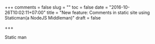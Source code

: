 +++
comments = false
slug = ""
toc = false
date = "2016-10-26T10:02:11+07:00"
title = "New feature: Comments in static site using Staticman(a NodeJS Middleman)"
draft = false

+++

Static man
